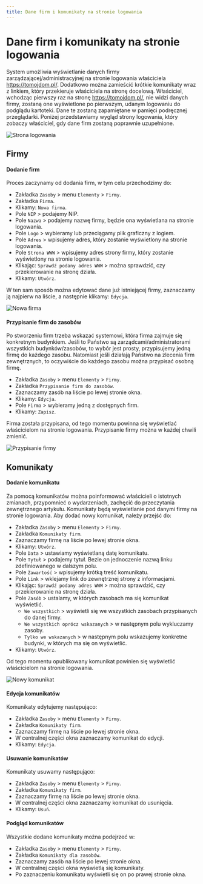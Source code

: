 ```yaml
---
title: Dane firm i komunikaty na stronie logowania
---
```


# Dane firm i komunikaty na stronie logowania

System umożliwia wyświetlanie danych firmy zarządzającej/administracyjnej na stronie logowania właściciela https://tomojdom.pl/. Dodatkowo można zamieścić krótkie komunikaty wraz z linkiem, który przekieruje właściciela na stronę docelową. Właściciel, wchodząc pierwszy raz na stronę https://tomojdom.pl/, nie widzi danych firmy, zostaną one wyświetlone po pierwszym, udanym logowaniu do podglądu kartoteki. Dane te zostaną zapamiętane w pamięci podręcznej przeglądarki. Poniżej przedstawiamy wygląd strony logowania, który zobaczy właściciel, gdy dane firm zostaną poprawnie uzupełnione.

![Strona logowania](strtomojdom.png)

## Firmy

#### Dodanie firm

Proces zaczynamy od dodania firm, w tym celu przechodzimy do:

- Zakładka `Zasoby` > menu `Elementy` > `Firmy`.
- Zakładka `Firma`.
- Klikamy: `Nowa firma`.
- Pole `NIP` > podajemy NIP.
- Pole `Nazwa` > podajemy nazwę firmy, będzie ona wyświetlana na stronie logowania.
- Pole `Logo` > wybieramy lub przeciągamy plik graficzny z logiem.
- Pole `Adres` > wpisujemy adres, który zostanie wyświetlony na stronie logowania.
- Pole `Strona WWW` > wpisujemy adres strony firmy, który zostanie wyświetlony na stronie logowania.
- Klikając: `Sprawdź podany adres WWW` > można sprawdzić, czy przekierowanie na stronę działa.
- Klikamy: `Utwórz`.

W ten sam sposób można edytować dane już istniejącej firmy, zaznaczamy ją najpierw na liście, a następnie klikamy: `Edycja`.

![Nowa firma](firmy1.gif)

#### Przypisanie firm do zasobów

Po stworzeniu firm trzeba wskazać systemowi, która firma zajmuje się konkretnym budynkiem. Jeśli to Państwo są zarządcami/administratorami wszystkich budynków/zasobów, to wybór jest prosty, przypisujemy jedną firmę do każdego zasobu. Natomiast jeśli działają Państwo na zlecenia firm zewnętrznych, to oczywiście do każdego zasobu można przypisać osobną firmę.

- Zakładka `Zasoby` > menu `Elementy` > `Firmy`.
- Zakładka `Przypisanie firm do zasobów`.
- Zaznaczamy zasób na liście po lewej stronie okna.
- Klikamy: `Edycja`.
- Pole `Firma` > wybieramy jedną z dostępnych firm.
- Klikamy: `Zapisz`.

Firma została przypisana, od tego momentu powinna się wyświetlać właścicielom na stronie logowania. Przypisanie firmy można w każdej chwili zmienić.

![Przypisanie firmy](firmy2.gif)

## Komunikaty

#### Dodanie komunikatu

Za pomocą komunikatów można poinformować właścicieli o istotnych zmianach, przypomnieć o wydarzeniach, zachęcić do przeczytania zewnętrznego artykułu. Komunikaty będą wyświetlanie pod danymi firmy na stronie logowania. Aby dodać nowy komunikat, należy przejść do:

- Zakładka `Zasoby` > menu `Elementy` > `Firmy`.
- Zakładka `Komunikaty firm`.
- Zaznaczamy firmę na liście po lewej stronie okna.
- Klikamy: `Utwórz`.
- Pole `Data` > ustawiamy wyświetlaną datę komunikatu.
- Pole `Tytuł` > podajemy tytuł. Bezie on jednoczenie nazwą linku zdefiniowanego w dalszym polu.
- Pole `Zawartość` > wpisujemy krótką treść komunikatu.
- Pole `Link` > wklejamy link do zewnętrznej strony z informacjami.
- Klikając: `Sprawdź podany adres WWW` > można sprawdzić, czy przekierowanie na stronę działa.
- Pole `Zasób` > ustalamy, w których zasobach ma się komunikat wyświetlić.
    - `We wszystkich` > wyświetli się we wszystkich zasobach przypisanych do danej firmy.
    - `We wszystkich oprócz wskazanych` > w następnym polu wykluczamy zasoby.
    - `Tylko we wskazanych` > w następnym polu wskazujemy konkretne budynki, w których ma się on wyświetlić.
- Klikamy: `Utwórz`.

Od tego momentu opublikowany komunikat powinien się wyświetlić właścicielom na stronie logowania.

![Nowy komunikat](komunikat1.gif)

#### Edycja komunikatów

Komunikaty edytujemy następująco:

- Zakładka `Zasoby` > menu `Elementy` > `Firmy`.
- Zakładka `Komunikaty firm`.
- Zaznaczamy firmę na liście po lewej stronie okna.
- W centralnej części okna zaznaczamy komunikat do edycji.
- Klikamy: `Edycja`.

#### Usuwanie komunikatów

Komunikaty usuwamy następująco:

- Zakładka `Zasoby` > menu `Elementy` > `Firmy`.
- Zakładka `Komunikaty firm`.
- Zaznaczamy firmę na liście po lewej stronie okna.
- W centralnej części okna zaznaczamy komunikat do usunięcia.
- Klikamy: `Usuń`.

#### Podgląd komunikatów

Wszystkie dodane komunikaty można podejrzeć w:

- Zakładka `Zasoby` > menu `Elementy` > `Firmy`.
- Zakładka `Komunikaty dla zasobów`.
- Zaznaczamy zasób na liście po lewej stronie okna.
- W centralnej części okna wyświetlą się komunikaty.
- Po zaznaczeniu komunikatu wyświetli się on po prawej stronie okna.
